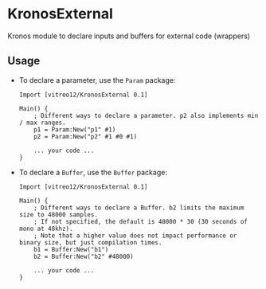 # KronosExternal
Kronos module to declare inputs and buffers for external code (wrappers)

## Usage

- To declare a parameter, use the `Param` package:

    ```
    Import [vitreo12/KronosExternal 0.1]

    Main() {
        ; Different ways to declare a parameter. p2 also implements min / max ranges.
        p1 = Param:New("p1" #1)
        p2 = Param:New("p2" #1 #0 #1)

        ... your code ...
    }
    ```

- To declare a `Buffer`, use the `Buffer` package:

    ```
    Import [vitreo12/KronosExternal 0.1]

    Main() {
        ; Different ways to declare a Buffer. b2 limits the maximum size to 48000 samples.
        ; If not specified, the default is 48000 * 30 (30 seconds of mono at 48khz).
        ; Note that a higher value does not impact performance or binary size, but just compilation times.
        b1 = Buffer:New("b1")
        b2 = Buffer:New("b2" #48000)

        ... your code ...
    }
    ```
